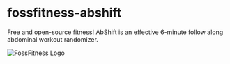 # fossfitness-abshift
Free and open-source fitness! AbShift is an effective 6-minute follow along abdominal workout randomizer.

![FossFitness Logo](https://i.imgur.com/gFgkk74.png)